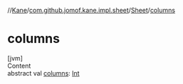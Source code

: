 //[Kane](../../index.md)/[com.github.jomof.kane.impl.sheet](../index.md)/[Sheet](index.md)/[columns](columns.md)



# columns  
[jvm]  
Content  
abstract val [columns](columns.md): [Int](https://kotlinlang.org/api/latest/jvm/stdlib/kotlin/-int/index.html)  



